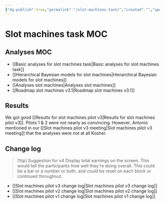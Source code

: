 ```yaml
---
{"dg-publish":true,"permalink":"/slot-machines-task/","created":"","updated":""}
---
```



# Slot machines task MOC

## Analyses MOC

- [[Basic analyses for slot machines task\|Basic analyses for slot machines task]]
- [[Hierarchical Bayesian models for slot machines\|Hierarchical Bayesian models for slot machines]]
- [[Analyses slot machines\|Analyses slot machines]]
- [[Roadmap slot machines v3.1\|Roadmap slot machines v3.1]]

## Results

We got good [[Results for slot machines pilot v3\|Results for slot machines pilot v3]]. Pilots 1 & 2 were not nearly as convincing. However, Antonio mentioned in our [[Slot machines pilot v3 meeting\|Slot machines pilot v3 meeting]] that the analyses were not at all Kosher. 


## Change log

> [!tip] Suggestion for v4
> Display total earnings on the screen. This would tell the participants how well they're doing overall. This could be a bar or a number or both, and could be reset on each block or continued throughout.

- [[Slot machines pilot v3 change log\|Slot machines pilot v3 change log]]
- [[Slot machines pilot v2 change log\|Slot machines pilot v2 change log]]
- [[Slot machines pilot v1 change log\|Slot machines pilot v1 change log]]
